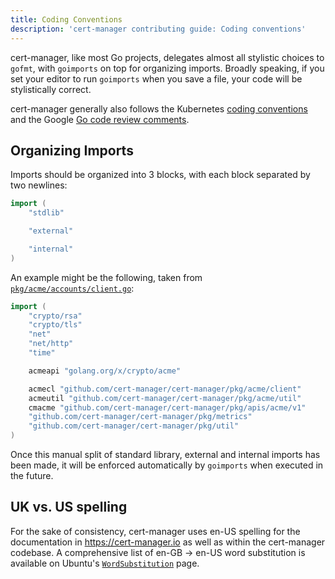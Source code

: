 ```yaml
---
title: Coding Conventions
description: 'cert-manager contributing guide: Coding conventions'
---
```


cert-manager, like most Go projects, delegates almost all stylistic choices to `gofmt`,
with `goimports` on top for organizing imports. Broadly speaking, if you set your editor to run
`goimports` when you save a file, your code will be stylistically correct.

cert-manager generally also follows the Kubernetes
[coding conventions](https://www.kubernetes.dev/docs/guide/coding-convention/) and the Google
[Go code review comments](https://github.com/golang/go/wiki/CodeReviewComments).

## Organizing Imports

Imports should be organized into 3 blocks, with each block separated by two newlines:

```go
import (
	"stdlib"

	"external"

	"internal"
)
```

An example might be the following, taken from
[`pkg/acme/accounts/client.go`](https://github.com/cert-manager/cert-manager/blob/0c71fe7795858b96cabcddabf706d997cd2fba3f/pkg/acme/accounts/client.go):

```go
import (
	"crypto/rsa"
	"crypto/tls"
	"net"
	"net/http"
	"time"

	acmeapi "golang.org/x/crypto/acme"

	acmecl "github.com/cert-manager/cert-manager/pkg/acme/client"
	acmeutil "github.com/cert-manager/cert-manager/pkg/acme/util"
	cmacme "github.com/cert-manager/cert-manager/pkg/apis/acme/v1"
	"github.com/cert-manager/cert-manager/pkg/metrics"
	"github.com/cert-manager/cert-manager/pkg/util"
)
```

Once this manual split of standard library, external and internal imports has been made, it will be
enforced automatically by `goimports` when executed in the future.

## UK vs. US spelling

For the sake of consistency, cert-manager uses en-US spelling for the
documentation in https://cert-manager.io as well as within the cert-manager
codebase. A comprehensive list of en-GB → en-US word substitution is available
on Ubuntu's
[`WordSubstitution`](https://wiki.ubuntu.com/EnglishTranslation/WordSubstitution)
page.
